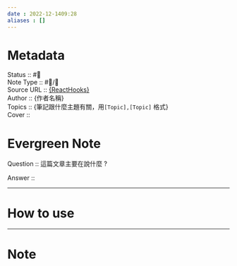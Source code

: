```yaml
---
date : 2022-12-1409:28
aliases : []
---
```

# Metadata
Status :: #🌱 <br>
Note Type :: #📨/📝 <br>
Source URL :: [{ReactHooks} ](https://beta.reactjs.org/apis/react)<br>
Author :: {作者名稱} <br>
Topics :: {筆記跟什麼主題有關，用`[Topic],[Topic]` 格式} <br>
Cover ::

# Evergreen Note

Question :: 這篇文章主要在說什麼 ?

Answer ::

---

# How to use

---

# Note